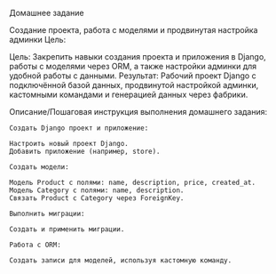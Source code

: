 Домашнее задание

Создание проекта, работа с моделями и продвинутая настройка админки
Цель:

Цель:
Закрепить навыки создания проекта и приложения в Django, работы с моделями через ORM, а также настройки админки для удобной работы с данными.
Результат:
Рабочий проект Django с подключённой базой данных, продвинутой настройкой админки, кастомными командами и генерацией данных через фабрики.

Описание/Пошаговая инструкция выполнения домашнего задания:

    Создать Django проект и приложение:

    Настроить новый проект Django.
    Добавить приложение (например, store).

    Создать модели:

    Модель Product с полями: name, description, price, created_at.
    Модель Category с полями: name, description.
    Связать Product с Category через ForeignKey.

    Выполнить миграции:

    Создать и применить миграции.

    Работа с ORM:

    Создать записи для моделей, используя кастомную команду.

